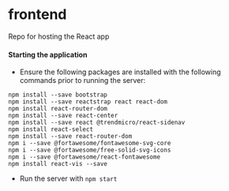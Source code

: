# frontend
Repo for hosting the React app

#### Starting the application
* Ensure the following packages are installed with the following commands prior to running the server:
```
npm install --save bootstrap
npm install --save reactstrap react react-dom
npm install react-router-dom
npm install --save react-center
npm install --save react @trendmicro/react-sidenav
npm install react-select
npm install --save react-router-dom
npm i --save @fortawesome/fontawesome-svg-core
npm i --save @fortawesome/free-solid-svg-icons
npm i --save @fortawesome/react-fontawesome
npm install react-vis --save

```
* Run the server with `npm start`